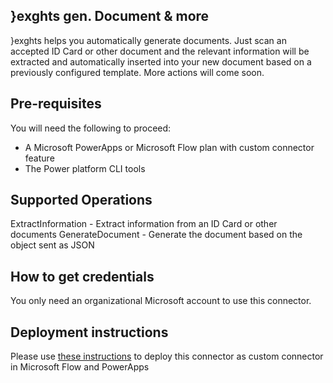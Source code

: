 ﻿
## }exghts gen. Document & more
}exghts helps you automatically generate documents. Just scan an accepted ID Card or other document and the relevant information will be extracted and automatically inserted into your new document based on a previously configured template. More actions will come soon.


## Pre-requisites
You will need the following to proceed:
 - A Microsoft PowerApps or Microsoft Flow plan with custom connector feature
 - The Power platform CLI tools

## Supported Operations
ExtractInformation - Extract information from an ID Card or other documents
GenerateDocument - Generate the document based on the object sent as JSON

## How to get credentials
You only need an organizational Microsoft account to use this connector.


## Deployment instructions
Please use [these instructions](https://docs.microsoft.com/en-us/connectors/custom-connectors/paconn-cli) to deploy this connector as custom connector in Microsoft Flow and PowerApps

